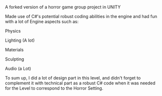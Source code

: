 A forked version of a horror game group project in UNITY

Made use of C#'s potential robust coding abilities in the engine and had fun with a lot of Engine aspects such as:

Physics

Lighting (A lot)

Materials

Sculpting

Audio (a Lot)

To sum up, I did a lot of design part in this level, and didn't forget to complement it with technical part as a robust C# code when it was needed for the Level to correspond to the Horror Setting.
